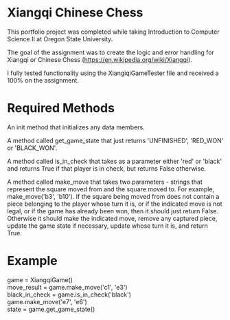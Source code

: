 # Xiangqi Chinese Chess

This portfolio project was completed while taking Introduction to Computer Science II at Oregon State University.

The goal of the assignment was to create the logic and error handling for Xiangqi or Chinese Chess (https://en.wikipedia.org/wiki/Xiangqi). 

I fully tested functionality using the XiangiqiGameTester file and received a 100% on the assignment.

# Required Methods

An init method that initializes any data members.

A method called get_game_state that just returns 'UNFINISHED', 'RED_WON' or 'BLACK_WON'.

A method called is_in_check that takes as a parameter either 'red' or 'black' and returns True if that player is in check, but returns False otherwise.

A method called make_move that takes two parameters - strings that represent the square moved from and the square moved to. For example, make_move('b3', 'b10'). If the square being moved from does not contain a piece belonging to the player whose turn it is, or if the indicated move is not legal, or if the game has already been won, then it should just return False. Otherwise it should make the indicated move, remove any captured piece, update the game state if necessary, update whose turn it is, and return True.

# Example

game = XiangqiGame()  
move_result = game.make_move('c1', 'e3')  
black_in_check = game.is_in_check('black')  
game.make_move('e7', 'e6')  
state = game.get_game_state()  